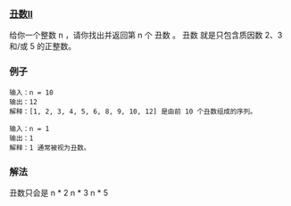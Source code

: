 ### [丑数II](https://leetcode.cn/problems/ugly-number-ii/)
给你一个整数 n ，请你找出并返回第 n 个 丑数 。
丑数 就是只包含质因数 2、3 和/或 5 的正整数。
### 例子
```text
输入：n = 10
输出：12
解释：[1, 2, 3, 4, 5, 6, 8, 9, 10, 12] 是由前 10 个丑数组成的序列。
```
```text
输入：n = 1
输出：1
解释：1 通常被视为丑数。
```
### 解法
丑数只会是 n * 2 n * 3 n * 5